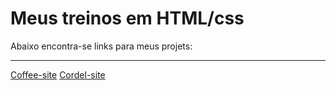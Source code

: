 
 <h1>Meus treinos em HTML/css</h1>
 <p>Abaixo encontra-se links para meus projets:</p>
<hr>
<a href="https://archgabs.github.io/html-exercises/coffee-site/index.html">Coffee-site</a>
<a href="https://archgabs.github.io/html-exercises/desafios-exercicios-guanabara/cordel/">Cordel-site</a>

